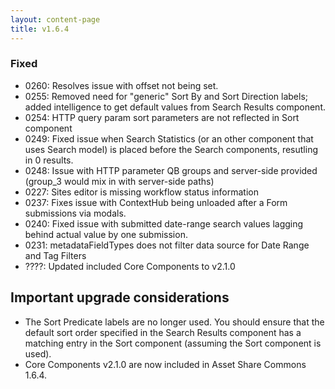 ```yaml
---
layout: content-page
title: v1.6.4
---
```


### Fixed
- 0260: Resolves issue with offset not being set.
- 0255: Removed need for "generic" Sort By and Sort Direction labels; added intelligence to get default values from Search Results component.
- 0254: HTTP query param sort parameters are not reflected in Sort component
- 0249: Fixed issue when Search Statistics (or an other component that uses Search model) is placed before the Search components, resutling in 0 results.
- 0248: Issue with HTTP parameter QB groups and server-side provided (group_3 would mix in with server-side paths)
- 0227: Sites editor is missing workflow status information
- 0237: Fixes issue with ContextHub being unloaded after a Form submissions via modals.
- 0240: Fixed issue with submitted date-range search values lagging behind actual value by one submission.
- 0231: metadataFieldTypes does not filter data source for Date Range and Tag Filters
- ????: Updated included Core Components to v2.1.0

## Important upgrade considerations

- The Sort Predicate labels are no longer used. You should ensure that the default sort order specified in the Search Results component has a matching entry in the Sort component (assuming the Sort component is used).
- Core Components v2.1.0 are now included in Asset Share Commons 1.6.4.

